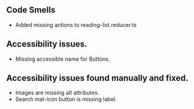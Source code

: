 ## Code Smells

* Added missing actions to reading-list.reducer.ts 

## Accessibility issues.
* Missing accessible name for Buttons.

## Accessibility issues found manually and fixed.
* Images are missing alt attributes.   
* Search mat-icon button is missing label.